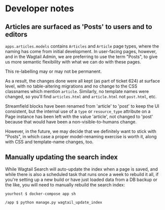 # Developer notes

## Articles are surfaced as 'Posts' to users and to editors

`apps.articles.models` contains `Articles` and `Article` page types, where the naming has come from initial development. In user-facing pages, however, and in the Wagtail Admin, we are preferring to use the term "Posts", to give us more semantic flexibility with what we can do with these pages.

This re-labelling may or may not be permanent.

As a result, the changes done were all kept (as part of ticket 624) at surface level, with no table-altering migrations and no change to the CSS classnames which mention `article`. Similarly, no template names were changed, so you'll find `articles.html` and `article.html` not `post.html`, etc.

Streamfield blocks have been renamed from 'article' to 'post' to keep the UI consistent, but the internal use of a `type` or `resource_type` attribute on a Page instance has been left with the value 'article', not changed to 'post' because that would have been a non-visible-to-humans change.

However, in the future, we may decide that we definitely want to stick with "Posts", in which case a proper model-renaming exercise is worth it, along with CSS and template-name changes, too.

## Manually updating the search index

While Wagtail Search will auto-update the index when a page is saved, and while there is also a scheduled task that runs once a week to rebuild it all, if you're setting up a new build or have just loaded data from a DB backup or the like, you will need to manually rebuild the search index:

```
yourhost $ docker-compose app sh

/app $ python manage.py wagtail_update_index
```
